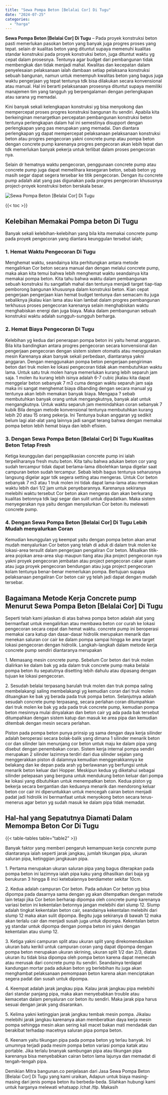 ```yaml
---
title: "Sewa Pompa Beton [Belalai Cor] Di Tugu"
date: "2024-07-25"
categories: 
  - "harga"
---
```


**Sewa Pompa Beton \[Belalai Cor\] Di Tugu** – Pada proyek konstruksi beton pasti memerlukan pasokan beton yang banyak juga progres proses yang tepat. selain dr kualitas beton yang dituntut supaya memenuhi kualitas standar konstruksi pada proyek konstruksi beton, juga dituntut waktu yg cepat dalam prosesnya. Tentunya agar budget dari pembangunan tidak membengkak dan tidak menjadi mahal. Kwalitas dan kecepatan dalam penyelesaian pelaksanaan ialah dambaan setiap pelaksana konstruksi sebuah bangunan, namun untuk menempuh kwalitas beton yang bagus juga waktu pengerjaan yg tepat tentunya tdk bisa dilakukan secara konvensional atau manual. Hal ini berarti pelaksanaan prosesnya dituntut supaya memiliki manajemen tim yang tangguh yg berpengalaman dengan perlengkapan atau sarana yg memadai.

Kini banyak sekali kelengkapan konstruksi yg bisa menyokong dan mempercepat proses progres konstruksi bangunan itu sendiri. Apabila kita berkeinginan menargetkan percepatan pembangunan konstruksi beton tentunya perlengkapan dalam hal ini semestinya disupport dengan perlengkapan yang pas merupakan yang memadai. Dan diantara perlengkapan yg dapat mempercepat pelaksanaan pelaksanaan konstruksi beton atau progres pengecoran yakni concrete pump atau pompa beton dengan concrete pump karenanya progres pengecoran akan lebih tepat dan tdk memerlukan banyak pekerja untuk terlibat dalam proses pengecoran nya.

Selain dr hematnya waktu pengecoran, penggunaan concrete pump atau concrete pump juga dapat memelihara kesegaran beton, sebab beton yg masih segar dapat segera tersebar ke titik pengecoran. Dengan itu concrete pump adalah alat yang pas digunakan pada progres pengecoran khususnya project-proyek konstruksi beton berskala besar.

![Sewa Pompa Beton [Belalai Cor] Di Tugu](/images/sewa-concrete-pump-32.png)

{{< toc >}}

## Kelebihan Memakai Pompa beton Di Tugu

Banyak sekali kelebihan-kelebihan yang bila kita memakai concrete pump pada proyek pengecoran yang diantara keunggulan tersebut ialah;

### 1\. Hemat Waktu Pengecoran Di Tugu

Menghemat waktu, seandainya kita perhitungkan antara metode mengalirkan Cor beton secara manual dan dengan melalui concrete pump, maka akan kita temui bahwa lebih menghemat waktu seandainya kita memakai pompa beton. Kita tahu bahwa waktu dalam pembangunan sebuah konstruksi itu sangatlah mahal dan tentunya menjadi target tiap-tiap pemborong bangunan khususnya dalam konstruksi beton. Kian cepat pengerjaan pengerjaan kian hemat budget tentunya dan semacam itu juga sebaliknya jikalau kian lama atau kian lambat dalam progres pembangunan terkhusus proses pengecoran karenanya selain menghabiskan waktu menghabiskan energi dan juga biaya. Maka dalam pembangunan sebuah konstruksi waktu adalah sungguh-sungguh berharga.

### 2\. Hemat Biaya Pengecoran Di Tugu

Kelebihan yg kedua dari penerapan pompa beton ini yaitu hemat anggaran. Bila kita bandingkan antara progres pengecoran secara konvensional dan pengerjaan pengecoran dengan sistem sistem otomatis atau menggunakan mesin Karenanya akan banyak sekali perbedaan, diantaranya yakni anggaran. Dengan menggunakan pompa beton pengerjaan pengiriman beton dari truk molen ke lokasi pengecoran tidak akan membutuhkan waktu lama. Untuk satu truk molen hanya memerlukan kurang lebih separuh jam saja. 1 molen itu kurang lebih isinya adalah 6-7 cubic jikalau kita dapat menggelar beton sebanyak 7 m3 cuma dengan waktu separuh jam saja maka ini sangat menghemat biaya dibanding dengan secara manual yg tentunya akan lebih memakan banyak biaya. Mengapa ? sebab membutuhkan banyak orang untuk mengangkutnya, banyak alat untuk mengangkutnya. Untuk waktu separuh jam memindahkan coran sebanyak 7 kubik Bila dengan metode konvensional tentunya membutuhkan kurang lebih 20 atau 15 orang pekerja. Ini Tentunya bukan anggaran yg sedikit belum lagi alat-alat yang lainnya jadi sangat terang bahwa dengan memakai pompa beton lebih hemat biaya dan lebih efisien.

### 3\. Dengan Sewa Pompa Beton \[Belalai Cor\] Di Tugu Kualitas Beton Tetap Fresh

Ketiga keunggulan dari pengaplikasian concrete pump ini ialah terpeliharanya fresh mutu beton. Kita tahu bahwa adukan beton cor yang sudah tercampur tidak dapat berlama-lama dibolehkan tanpa digelar saat campuran beton sudah tercampur. Sebab lebih bagus tentunya seharusnya langsung digelar agar tdk segera setting atau mengeras. Untuk Cor beton sebanyak 7 m3 atau 1 truk molen ini tidak dapat lama-lama atau memakan waktu lebih dari 1/2 jam untuk penyebarannya. Karenanya sekiranya melebihi waktu tersebut Cor beton akan mengeras dan akan berkurang kualitas betonnya tdk lagi segar dan sulit untuk dipadatkan. Maka sistem menyegerakan nya yaitu dengan menyalurkan Cor beton itu melewati concrete pump.

### 4\. Dengan Sewa Pompa Beton \[Belalai Cor\] Di Tugu Lebih Mudah menyalurkan Coran

Kemudian keunggulan yg keempat yaitu dengan pompa beton akan amat mudah menyalurkan Cor beton yang telah di aduk di dalam truk molen ke lokasi-area tersulit dalam pengerjaan pengaliran Cor beton. Misalkan titik-area pojokan area-area slup maupun tiang atau jika project pengecoran nya yakni proyek pengecoran jembatan atau project pengecoran cakar ayam atau juga proyek pengecoran bendungan atau juga project pengecoran kolam tentunya benar-benar memerlukan pompa. Bertujuan supaya pelaksanaan pengaliran Cor beton cair yg telah jadi dapat dengan mudah tersebar.

## Bagaimana Metode Kerja Concrete pump Menurut Sewa Pompa Beton \[Belalai Cor\] Di Tugu

Seperti telah kami jelaskan di atas bahwa pompa beton adalah alat yang bermanfaat untuk mengalirkan atau membawa beton cor curah ke lokasi pengecoran secara cepat dan hemat waktu. concrete pump ini beroperasi memakai cara katup dan dasar-dasar hidrolik merupakan menarik dan menekan saluran cor cair ke dalam pompa sampai hingga ke area target lokasi pengecoran dengan hidrolik. Langkah-langkah dalam metode kerja concrete pump sendiri diantaranya merupakan

1\. Memasang mesin concrete pump. Sebelum Cor beton dari truk molen dialirkan ke dalam bak yg ada dalam truk concrete pump maka belalai pompa beton itu sepatutnya disetting lebih dahulu atau dipasang dengan tujuan ke lokasi pengecoran.

2\. Sesudah belalai terpasang barulah truk molen dan truk pompa saling membelakangi saling membelakangi yg kemudian coran dari truk molen dituangkan ke bak yg berada pada truk pompa beton. Selanjutnya adalah sesudah concrete pump terpasang, secara perlahan coran ditumpahkan dari truk molen ke bak yg ada pada truk concrete pump, kemudian pompa beton mesinnya mulai dinyalakan dan beton cair yg ada pada bak tersebut ditumpahkan dengan sistem katup dan masuk ke area pipa dan kemudian ditembak dengan mesin secara perlahan.

Piston pada pompa beton punya prinsip yg sama dengan daya kerja silinder adalah beroperasi secara bolak-balik yang dimana 1 silinder menarik beton cor dan silinder lain menunjang cor beton untuk maju ke dalam pipa yang disebut dengan penembakan coran. Sistem kerja internal pompa sendiri merupakan 2 silinder lazimnya terdiri dari dua silinder sejalan yang menggerakkan piston di dalamnya kemudian menggerakkannya ke belakang dan ke depan pada arah yg berlawanan yg berfungsi untuk menarik beton keluar dari Hopper. Meskipun kedua yg diketahui sebagai silinder pelepasan yang berguna untuk mendukung beton keluar dari pompa ke lokasi yang dibutuhkan untuk menempatkan beton. Kedua piston yg bekerja secara bergantian dan keduanya menarik dan mendorong keluar beton cor cair ini diperuntukkan untuk mencegah cairan beton menjadi padat jadi hidrolik ini bermanfaat untuk menyokong beton secara terus-menerus agar beton yg sudah masuk ke dalam pipa tidak memadat.

## Hal-hal yang Sepatutnya Diamati Dalam Memompa Beton Cor Di Tugu

{{< table-tables table="table2" >}}

Banyak faktor yang memberi pengaruh kemampuan kerja concrete pump diantaranya ialah seperti jarak jangkau, jumlah tikungan pipa, ukuran saluran pipa, ketinggian jangkauan pipa.

1\. Pertama merupakan ukuran saluran pipa yang bagus diterapkan pada pompa beton ini lazimnya ialah pipa kaku yang dihasilkan dari baja yg berukuran 3 hingga 8 inci ketebalannya berdiameter sekitar 10cm.

2\. Kedua adalah campuran Cor beton. Pada adukan Cor beton yg bisa dipompa pada dasarnya sama dengan yg akan ditempatkan dengan metode lain tetapi jika Cor beton berharap dipompa oleh concrete pump karenanya variasi beton ini kekentalan betonnya jangan melebihi dari slump 12. Slump adalah tingkat kekentalan beton cair, seandainya kekentalan melebihi dari slump 12 maka akan sulit dipompa. Begitu juga sekiranya di bawah 12 maka akan terlalu cair dan menjadi susah juga untuk dipompa. Kekentalan beton yg standar untuk dipompa dengan pompa beton ini yakni dengan kekentalan atau slump 12.

3\. Ketiga yakni campuran split atau ukuran split yang direkomendasikan ukuran batu kerikil untuk campuran coran yang dapat dipompa dengan pompa beton merupakan ukuran skrining, ukuran split 1/2 dan 2/3, diatas ukuran itu tidak bisa dipompa oleh pompa beton karena dapat memecah atau merusak dari concrete pump itu sendiri. Seandainya terdapat kandungan mortar pada adukan beton yg berlebihan itu juga akan menghambat pelaksanaan pemompaan beton karena akan menciptakan segera padat dan susah untuk dipompa.

4\. Keempat adalah jarak jangkau pipa. Kalau jarak jangkau pipa melebihi dari standar panjang pipa, maka akan menyebabkan trouble atau kemacetan dalam penyaluran cor beton itu sendiri. Maka jarak pipa harus sesuai dengan jarak yang disarankan.

5\. Kelima yakni ketinggian jarak jangkau tembak mesin pompa. Jikalau melebihi jarak jangkau karenanya akan memberatkan daya kerja mesin pompa sehingga mesin akan sering kali macet bakan mati mendadak dan berakibat terhadap macetnya saluran pipa pompa beton.

6\. Keenam yaitu tikungan pipa pada pompa beton yg terlau banyak. Ini umumnya terjadi pada mesim pompa beton variasi pompa katak atau portable. Jika terlalu bnanyak sambungan pipa atau tikungan pipa karenanya bisa menyebabkan cairan beton lama lajunya dan memadat di tengah-tengah pipa.

Demikian Mitra bangunan.co penjelasan dari Jasa Sewa Pompa Beton \[Belalai Cor\] Di Tugu yang kami uraikan, Adapun untuk biaya masing-masing dari jenis pompa beton itu berbeda-beda. Silahkan hubungi kami untuk harganya melewati whatsapp /chat /tlp. Makasih

